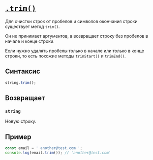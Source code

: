 # [`.trim()`](../index.md)

Для очистки строк от пробелов и символов окончания строки существует метод `trim()`.

Он не принимает аргументов, а возвращает строку без пробелов в начале и конце строки.

Если нужно удалять пробелы только в начале или только в конце строки, то есть похожие методы `trimStart()` и `trimEnd()`.

## Синтаксис

```js
string.trim();
```

## Возвращает

### `string`

Новую строку.

## Пример

```js
const email = ' another@test.com ';
console.log(email.trim()); // 'another@test.com'
```
